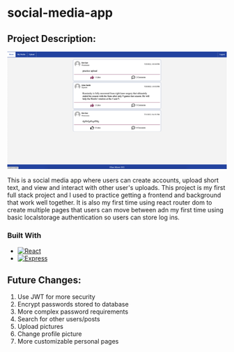 # social-media-app

<!-- PROJECT DESCRIPTION -->
## Project Description:
![App Images](SocialMediaAppImage.png)

 
This is a social media app where users can create accounts, upload short text, and view and interact with other user's uploads. This project is my first full stack project and I used to practice getting a frontend and background that work well together. It is also my first time using react router dom to create multiple pages that users can move between adn my first time using basic localstorage authentication so users can store log ins.

### Built With
* [![React][React.js]][React-url]
* [![Express][Express.js]][Express-url]

## Future Changes:

1. Use JWT for more security
2. Encrypt passwords stored to database
3. More complex password requirements
4. Search for other users/posts
5. Upload pictures
6. Change profile picture
7. More customizable personal pages

<!-- MARKDOWN LINKS & IMAGES -->
[React.js]: https://img.shields.io/badge/React-20232A?style=for-the-badge&logo=react&logoColor=61DAFB
[React-url]: https://reactjs.org/
[Express.js]: https://img.shields.io/badge/Express-20232A?style=for-the-badge&logo=data%253Aimage%252Fpng%253Bbase64%252CiVBORw0KGgoAAAANSUhEUgAAACAAAAAUCAMAAADbT899AAACEFBMVEUAAAAzMzM0NDQkJCQzMzMzMzMyMjI2NjY0NDQzMzNgnVRUlU8xMTExMTErKysyMjI3NzdVVVUzMzMzMzMzMzMzMzNYpEVnrlFallJQj1AzMzMzMzMyMjIzMzMzMzM0NDQAAAA0NDQ0NDRao0pknVhEiEQvLy8zMzMzMzMzMzM0NDQzMzMzMzNXlk4%252Fhj8zMzMzMzMzMzMzMzMzMzNBTT8yMjIzMzMzMzM0NDQ0NDQzMzNXoEpDhj9AQEA0NDQ8RTpon2NKY0g0NDQ2NjZXpUVMj0gzMzM1NTUzMzNQbE0zMzMzMzMzMzMzMzNLmkFDiD9Ii0M0NDQzMzMzMzMzMzMzMzMzMzMzMzMtLS03NzczMzNImEBDjT5bnFFKlEoA%252FwAzMzMzMzMzMzMyMjIzMzMzMzMyMjJAgEBRmUphplBon2NooGNnnmExMTEzMzMrKysyMjIzMzNmn2Bpn2RpnmFVqlVnn2JpnmNmmWZnn2BpoGOAgIBqoGJnoWJnnmRqoWJqnmdqn2Von2Ron2Jon2NooGJonmRmomFnnmRpn2NmnWJnn2Nnn2Bnn2Nnn2RnnmNpoGNpnWJooGNnoGNxqlVnnmNpnmNpoWRooGNqnGMzMzN2r2NmnVpqvkdzuVZspF5jm1lnt0ltpV9dl1RUk05WoEddmFRIi0VBij9mrFBdmVRFikI%252Bhj1JkkNlolf%252F%252F%252F84ZhkNAAAAmnRSTlMAm3YHq5GdE2MKgjoaOQZWDgNp7eFVQ%252Bm%252BEPP4R9jmXQHLqID6HhvZvb5P0d2cOUGkdPHbasXy%252Fkps3Js5CK1y%252FnG3Jp85d0TESf3rKPSa%252FS4neK76jQ%252BLERx8XPLdJgGm10Zc5e9XBKNZXZYqPmoMZhQtlz8GcoEPJYsERjlZQVQ1hYeaVmk3T1U8r0WIinRLJ45%252BCXl8LpMk%252BCqs3AAAATdJREFUeNqUygNixUAAhOFJatu2bdu2jUPN1vYZuyie8SfrDx6z7BD4LJRh%252FkB4MCAiMgq66BizxsYZEJ%252BQCCApOYWpaQDSM8RFZpa8trOZo0BuHvMLClFEVTFKLq%252FE9U1pWXkFZRJYeq0EWVVdw1rU3V6Ju%252FuH%252BgaysalZghbWtLaxHR3sRBe70fMowdNzrwR96NdgYHBoeOQPjL68iru39zEJxidSNZicgmx6ZhYNcy2Y%252F%252FiUYGFxKZuqZayQq2vrwMamVFvbwM7u193e%252FgHKDzt4dAwUnpzy7BwOfS89IzM%252BKzs7hyE3jw8skF9QiBaARcUlDKVl5RWVuEK4qrqmtqquvqERl4ImhuaW1rb2DgY8Cjq7untwK6gq7a3p6%252B%252BZgFPBxEmTGaZMnVaKJyFML54xE1UEACNuaoDM4B3WAAAAAElFTkSuQmCC&logoColor=61DAFB
[Express-url]: https://expressjs.com/
